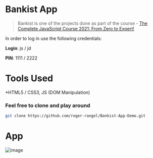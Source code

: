 # Bankist App
> Bankist is one of the projects done as part of the  course - [The Complete JavaScript Course 2021: From Zero to Expert!](https://www.udemy.com/course/the-complete-javascript-course/)


In order to log in use the following credentials:

**Login**: js / jd

**PIN**: 1111 / 2222

# Tools Used
*HTML5 / CSS3, JS (DOM Manipulation)

### Feel free to clone and play around

```sh
git clone https://github.com/roger-rangel/Bankist-App-Demo.git
```

# App
![image](https://github.com/roger-rangel/Bankist-App-Demo/blob/main/bank-app-1.png)

